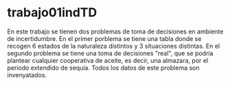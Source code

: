 # trabajo01indTD
En este trabajo se tienen dos problemas de toma de decisiones en ambiente de incertidumbre.
En el primer porblema se tiene una tabla donde se recogen 6 estados de la naturaleza distintos y 3 situaciones distintas.
En el segundo problema se tiene una toma de decisiones "real", que se podría plantear cualquier cooperativa de aceite, es decir, una almazara, por el periodo extendido de sequía. Todos los datos de este problema son invenyatados.
